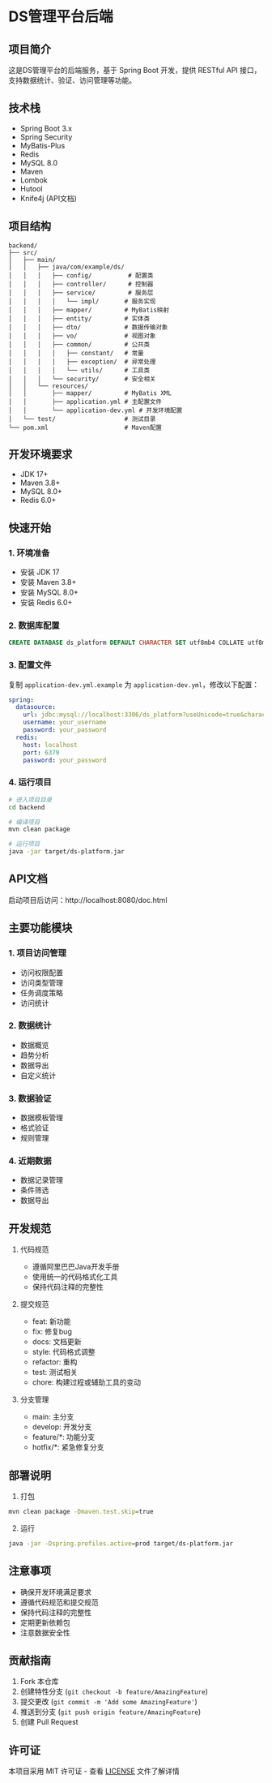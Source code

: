 # DS管理平台后端

## 项目简介
这是DS管理平台的后端服务，基于 Spring Boot 开发，提供 RESTful API 接口，支持数据统计、验证、访问管理等功能。

## 技术栈
- Spring Boot 3.x
- Spring Security
- MyBatis-Plus
- Redis
- MySQL 8.0
- Maven
- Lombok
- Hutool
- Knife4j (API文档)

## 项目结构
```
backend/
├── src/
│   ├── main/
│   │   ├── java/com/example/ds/
│   │   │   ├── config/          # 配置类
│   │   │   ├── controller/      # 控制器
│   │   │   ├── service/         # 服务层
│   │   │   │   └── impl/       # 服务实现
│   │   │   ├── mapper/         # MyBatis映射
│   │   │   ├── entity/         # 实体类
│   │   │   ├── dto/            # 数据传输对象
│   │   │   ├── vo/             # 视图对象
│   │   │   ├── common/         # 公共类
│   │   │   │   ├── constant/   # 常量
│   │   │   │   ├── exception/  # 异常处理
│   │   │   │   └── utils/      # 工具类
│   │   │   └── security/       # 安全相关
│   │   └── resources/
│   │       ├── mapper/         # MyBatis XML
│   │       ├── application.yml # 主配置文件
│   │       └── application-dev.yml # 开发环境配置
│   └── test/                   # 测试目录
└── pom.xml                     # Maven配置
```

## 开发环境要求
- JDK 17+
- Maven 3.8+
- MySQL 8.0+
- Redis 6.0+

## 快速开始

### 1. 环境准备
- 安装 JDK 17
- 安装 Maven 3.8+
- 安装 MySQL 8.0+
- 安装 Redis 6.0+

### 2. 数据库配置
```sql
CREATE DATABASE ds_platform DEFAULT CHARACTER SET utf8mb4 COLLATE utf8mb4_unicode_ci;
```

### 3. 配置文件
复制 `application-dev.yml.example` 为 `application-dev.yml`，修改以下配置：
```yaml
spring:
  datasource:
    url: jdbc:mysql://localhost:3306/ds_platform?useUnicode=true&characterEncoding=utf-8&serverTimezone=Asia/Shanghai
    username: your_username
    password: your_password
  redis:
    host: localhost
    port: 6379
    password: your_password
```

### 4. 运行项目
```bash
# 进入项目目录
cd backend

# 编译项目
mvn clean package

# 运行项目
java -jar target/ds-platform.jar
```

## API文档
启动项目后访问：http://localhost:8080/doc.html

## 主要功能模块

### 1. 项目访问管理
- 访问权限配置
- 访问类型管理
- 任务调度策略
- 访问统计

### 2. 数据统计
- 数据概览
- 趋势分析
- 数据导出
- 自定义统计

### 3. 数据验证
- 数据模板管理
- 格式验证
- 规则管理

### 4. 近期数据
- 数据记录管理
- 条件筛选
- 数据导出

## 开发规范
1. 代码规范
   - 遵循阿里巴巴Java开发手册
   - 使用统一的代码格式化工具
   - 保持代码注释的完整性

2. 提交规范
   - feat: 新功能
   - fix: 修复bug
   - docs: 文档更新
   - style: 代码格式调整
   - refactor: 重构
   - test: 测试相关
   - chore: 构建过程或辅助工具的变动

3. 分支管理
   - main: 主分支
   - develop: 开发分支
   - feature/*: 功能分支
   - hotfix/*: 紧急修复分支

## 部署说明
1. 打包
```bash
mvn clean package -Dmaven.test.skip=true
```

2. 运行
```bash
java -jar -Dspring.profiles.active=prod target/ds-platform.jar
```

## 注意事项
- 确保开发环境满足要求
- 遵循代码规范和提交规范
- 保持代码注释的完整性
- 定期更新依赖包
- 注意数据安全性

## 贡献指南
1. Fork 本仓库
2. 创建特性分支 (`git checkout -b feature/AmazingFeature`)
3. 提交更改 (`git commit -m 'Add some AmazingFeature'`)
4. 推送到分支 (`git push origin feature/AmazingFeature`)
5. 创建 Pull Request

## 许可证
本项目采用 MIT 许可证 - 查看 [LICENSE](LICENSE) 文件了解详情 